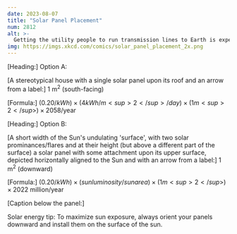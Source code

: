 ```yaml
---
date: 2023-08-07
title: "Solar Panel Placement"
num: 2812
alt: >-
  Getting the utility people to run transmission lines to Earth is expensive, but it will pay for itself in no time.
img: https://imgs.xkcd.com/comics/solar_panel_placement_2x.png
---
```

[Heading:] Option A:

[A stereotypical house with a single solar panel upon its roof and an arrow from a label:] 1 m<sup>2</sup> (south-facing)

[Formula:] ($0.20/kWh)×(4 kWh/m<sup>2</sup>/day)×(1 m<sup>2</sup>)×20% = <big>$58/year</big>

[Heading:] Option B:

[A short width of the Sun's undulating 'surface', with two solar prominances/flares and at their height (but above a different part of the surface) a solar panel with some attachment upon its upper surface, depicted horizontally aligned to the Sun and with an arrow from a label:] 1 m<sup>2</sup> (downward)

[Formula:] ($0.20/kWh)×(sun luminosity/sun area)×(1 m<sup>2</sup>)×20% = <big>$22 million/year</big>

[Caption below the panel:]

Solar energy tip: To maximize sun exposure, always orient your panels downward and install them on the surface of the sun.